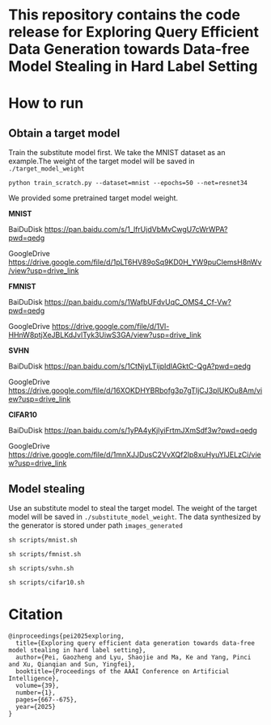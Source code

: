# This repository contains the code release for **Exploring Query Efficient Data Generation towards Data-free Model Stealing in Hard Label Setting**
# How to run
## Obtain a target model 
Train the substitute model first. We take the MNIST dataset as an example.The weight of the target model will be saved in ```./target_model_weight```
```
python train_scratch.py --dataset=mnist --epochs=50 --net=resnet34
```
We provided some pretrained target model weight.

**MNIST**

BaiDuDisk https://pan.baidu.com/s/1_lfrUjdVbMvCwgU7cWrWPA?pwd=qedg

GoogleDrive https://drive.google.com/file/d/1pLT6HV89oSq9KD0H_YW9puClemsH8nWv/view?usp=drive_link

**FMNIST**

BaiDuDisk  https://pan.baidu.com/s/1WafbUFdvUqC_OMS4_Cf-Vw?pwd=qedg 

GoogleDrive https://drive.google.com/file/d/1Vl-HHnW8ptjXeJBLKdJvlTyk3UiwS3GA/view?usp=drive_link

**SVHN**

BaiDuDisk  https://pan.baidu.com/s/1CtNjyLTijpIdIAGktC-QgA?pwd=qedg 

GoogleDrive https://drive.google.com/file/d/16XOKDHYBRbofg3p7gTIjCJ3pIUKOu8Am/view?usp=drive_link

**CIFAR10**

BaiDuDisk  https://pan.baidu.com/s/1yPA4yKjlyiFrtmJXmSdf3w?pwd=qedg

GoogleDrive https://drive.google.com/file/d/1mnXJJDusC2VvXQf2lp8xuHyuYlJELzCi/view?usp=drive_link
## Model stealing
Use an substitute model to steal the target model. The weight of the target model will be saved in ```./substitute_model_weight```. The data synthesized by the generator is stored under path ```images_generated```
```
sh scripts/mnist.sh
```
```
sh scripts/fmnist.sh
```
```
sh scripts/svhn.sh
```
```
sh scripts/cifar10.sh
```
# Citation
```
@inproceedings{pei2025exploring,
  title={Exploring query efficient data generation towards data-free model stealing in hard label setting},
  author={Pei, Gaozheng and Lyu, Shaojie and Ma, Ke and Yang, Pinci and Xu, Qianqian and Sun, Yingfei},
  booktitle={Proceedings of the AAAI Conference on Artificial Intelligence},
  volume={39},
  number={1},
  pages={667--675},
  year={2025}
}
```
